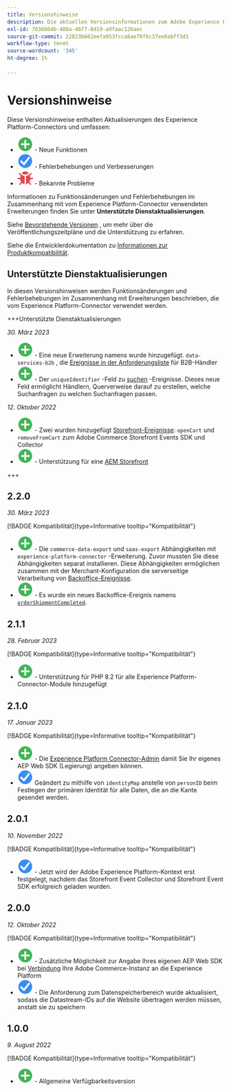 ```yaml
---
title: Versionshinweise
description: Die aktuellen Versionsinformationen zum Adobe Experience Platform Connector von Adobe Commerce.
exl-id: 7636664b-488a-46f7-8d19-a9faac126aec
source-git-commit: 22823b662eefa953fcca6ae78f6c37ee8abff3d1
workflow-type: tm+mt
source-wordcount: '345'
ht-degree: 1%

---
```


# Versionshinweise

Diese Versionshinweise enthalten Aktualisierungen des Experience Platform-Connectors und umfassen:

* ![Neu](../assets/new.svg) - Neue Funktionen
* ![Fehlerbehebung](../assets/fix.svg) - Fehlerbehebungen und Verbesserungen
* ![Fehler](../assets/bug.svg) - Bekannte Probleme

Informationen zu Funktionsänderungen und Fehlerbehebungen im Zusammenhang mit vom Experience Platform-Connector verwendeten Erweiterungen finden Sie unter **Unterstützte Dienstaktualisierungen**.

Siehe [Bevorstehende Versionen](https://experienceleague.adobe.com/docs/commerce-operations/release/planning/schedule.html) , um mehr über die Veröffentlichungszeitpläne und die Unterstützung zu erfahren.

Siehe die Entwicklerdokumentation zu [Informationen zur Produktkompatibilität](https://experienceleague.adobe.com/docs/commerce-operations/release/product-availability.html).

## Unterstützte Dienstaktualisierungen

In diesen Versionshinweisen werden Funktionsänderungen und Fehlerbehebungen im Zusammenhang mit Erweiterungen beschrieben, die vom Experience Platform-Connector verwendet werden.

+++Unterstützte Dienstaktualisierungen

_30. März 2023_

* ![Neu](../assets/new.svg) - Eine neue Erweiterung namens wurde hinzugefügt. `data-services-b2b` , die [Ereignisse in der Anforderungsliste](events.md#b2b-events) für B2B-Händler
* ![Neu](../assets/new.svg) - Der `uniqueIdentifier` -Feld zu [suchen](events.md#search-events) -Ereignisse. Dieses neue Feld ermöglicht Händlern, Querverweise darauf zu erstellen, welche Suchanfragen zu welchen Suchanfragen passen.

_12. Oktober 2022_

* ![Neu](../assets/new.svg) - Zwei wurden hinzugefügt [Storefront-Ereignisse](events.md): `openCart` und `removeFromCart` zum Adobe Commerce Storefront Events SDK und Collector
* ![Neu](../assets/new.svg) - Unterstützung für eine [AEM Storefront](overview.md#aem-support)

+++

## 2.2.0

_30. März 2023_

[!BADGE Kompatibilität]{type=Informative tooltip="Kompatibilität"}

* ![Neu](../assets/new.svg) - Die `commerce-data-export` und `saas-export` Abhängigkeiten mit `experience-platform-connector` -Erweiterung. Zuvor mussten Sie diese Abhängigkeiten separat installieren. Diese Abhängigkeiten ermöglichen zusammen mit der Merchant-Konfiguration die serverseitige Verarbeitung von [Backoffice-Ereignisse](events.md#back-office-events).
* ![Neu](../assets/new.svg) - Es wurde ein neues Backoffice-Ereignis namens [`orderShipmentCompleted`](events.md#ordershipmentcompleted).

## 2.1.1

_28. Februar 2023_

[!BADGE Kompatibilität]{type=Informative tooltip="Kompatibilität"}

* ![Neu](../assets/new.svg) - Unterstützung für PHP 8.2 für alle Experience Platform-Connector-Module hinzugefügt

## 2.1.0

_17. Januar 2023_

[!BADGE Kompatibilität]{type=Informative tooltip="Kompatibilität"}

* ![Neu](../assets/new.svg) - Die [Experience Platform Connector-Admin](connect-data.md) damit Sie Ihr eigenes AEP Web SDK (Legierung) angeben können.
* ![Fehlerbehebung](../assets/fix.svg) Geändert zu mithilfe von `identityMap` anstelle von `personID` beim Festlegen der primären Identität für alle Daten, die an die Kante gesendet werden.

## 2.0.1

_10. November 2022_

[!BADGE Kompatibilität]{type=Informative tooltip="Kompatibilität"}

* ![Problem behoben](../assets/fix.svg) - Jetzt wird der Adobe Experience Platform-Kontext erst festgelegt, nachdem das Storefront Event Collector und Storefront Event SDK erfolgreich geladen wurden.

## 2.0.0

_12. Oktober 2022_

[!BADGE Kompatibilität]{type=Informative tooltip="Kompatibilität"}

* ![Neu](../assets/new.svg) - Zusätzliche Möglichkeit zur Angabe Ihres eigenen AEP Web SDK bei [Verbindung](connect-data.md) Ihre Adobe Commerce-Instanz an die Experience Platform
* ![Fehlerbehebung](../assets/fix.svg) - Die Anforderung zum Datenspeicherbereich wurde aktualisiert, sodass die Datastream-IDs auf die Website übertragen werden müssen, anstatt sie zu speichern

## 1.0.0

_9. August 2022_

[!BADGE Kompatibilität]{type=Informative tooltip="Kompatibilität"}

* ![Neu](../assets/new.svg) - Allgemeine Verfügbarkeitsversion
